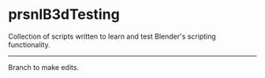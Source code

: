 # prsnlB3dTesting
Collection of scripts written to learn and test Blender's scripting functionality.

_____________________
Branch to make edits.
